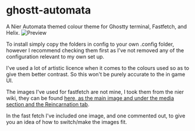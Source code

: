 # ghostt-automata
A Nier Automata themed colour theme for Ghostty terminal, Fastfetch, and Helix.
![Preview](ghostt-automata.png "Ghostt Automata")

To install simply copy the folders in config to your own .config folder, however I recommend checking them first as I've not removed any of the configuration relevant to my own set up.

I've used a lot of artistic licence when it comes to the colours used so as to give them better contrast. So this won't be purely accurate to the in game UI.

The images I've used for fastfetch are not mine, I took them from the nier wiki, they can be found [here, as the main image and under the media section and the Reincarnation tab](https://nier.fandom.com/wiki/YoRHa_No.2_Type_B#Reincarnation).

In the fast fetch I've included one image, and one commented out, to give you an idea of how to switch/make the images fit.
